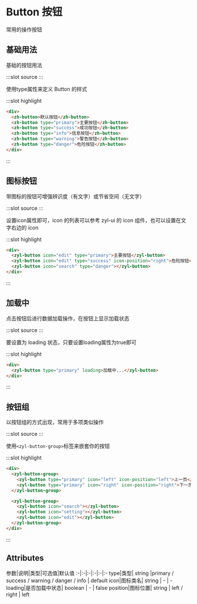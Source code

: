 #  Button 按钮
常用的操作按钮
## 基础用法
基础的按钮用法

<demo-block>
:::slot source
<button-test1></button-test1>
:::

使用type属性来定义 Button 的样式

:::slot highlight
```html
<div>
  <zh-button>默认按钮</zh-button>
  <zh-button type="primary">主要按钮</zh-button>
  <zh-button type="success">成功按钮</zh-button>
  <zh-button type="info">信息按钮</zh-button>
  <zh-button type="warning">警告按钮</zh-button>
  <zh-button type="danger">危险按钮</zh-button>
</div>
```
:::
</demo-block>

## 图标按钮
带图标的按钮可增强辨识度（有文字）或节省空间（无文字）

<demo-block>
:::slot source
<button-test2></button-test2>
:::

设置icon属性即可，icon 的列表可以参考 zyl-ui 的 icon 组件，也可以设置在文字右边的 icon

:::slot highlight
```html
<div>
  <zyl-button icon="edit" type="primary">主要按钮</zyl-button>
  <zyl-button icon="edit" type="success" icon-position="right">危险按钮</zyl-button>
  <zyl-button icon="search" type="danger"></zyl-button>
</div>
```
:::
</demo-block>

## 加载中
点击按钮后进行数据加载操作，在按钮上显示加载状态

<demo-block>
:::slot source
<button-test3></button-test3>
:::

要设置为 loading 状态，只要设置loading属性为true即可

:::slot highlight
```html
<div>
  <zyl-button type="primary" loading>加载中...</zyl-button>
</div>
```
:::
</demo-block>

## 按钮组
以按钮组的方式出现，常用于多项类似操作

<demo-block>
:::slot source
<button-test4></button-test4>
:::

使用`<zyl-button-group>`标签来嵌套你的按钮

:::slot highlight
```html
<div>
  <zyl-button-group>
    <zyl-button type="primary" icon="left" icon-position="left">上一页</zyl-button>
    <zyl-button type="primary" icon="right" icon-position="right">下一页</zyl-button>
  </zyl-button-group>

  <zyl-button-group>
    <zyl-button icon="search"></zyl-button>
    <zyl-button icon="setting"></zyl-button>
    <zyl-button icon="edit"></zyl-button>
  </zyl-button-group>
</div>
```
:::
</demo-block>

## Attributes
参数|说明|类型|可选值|默认值
:-|:-|:-|:-|:-|:-
type|类型| string |primary / success / warning / danger / info | default
icon|图标类名| string | - | -
loading|是否加载中状态| boolean | - | false
position|图标位置| string | left / right | left

